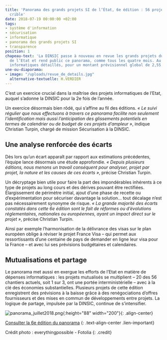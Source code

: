 ```yaml
---
title: 'Panorama des grands projets SI de l’État, 6e édition : 56 projets passés au
  crible'
date: 2018-07-19 00:00:00 +02:00
tags:
- système d'information
- sécurisation
- informatique
- panorama des grands projets SI
- transparence
position: 1
chapeau-text: 'La DINSIC passe à nouveau en revue les grands projets du système d’information
  de l’Etat et rend public ce panorama, comme tous les quatre mois. Au menu : 56 chantiers
  informatiques détaillés, pour un montant prévisionnel global de 2,55 milliards d’euros.'
une-ou-diaporama:
- image: "/uploads/revue_de_details.jpg"
  alternative-textuelle: H.VERDIER
---
```


C’est un exercice crucial dans la maîtrise des projets informatiques de l’Etat, auquel s’adonne la DINSIC pour la 2e fois de l’année.

Un exercice désormais bien rôdé, qui s’affine au fil des éditions. *« Le suivi régulier que nous effectuons à travers ce panorama facilite non seulement l’identification mais aussi l’anticipation des glissements potentiels en termes de calendrier ou de budget de ces projets d’ampleur »*, indique Christian Turpin, chargé de mission Sécurisation à la DINSIC.
 
## Une analyse renforcée des écarts ##

Dès lors qu’un écart apparaît par rapport aux estimations précédentes, l’équipe lance désormais une étude approfondie. *« Depuis plusieurs éditions, nous menons un travail conséquent pour analyser, projet par projet, la nature et les causes de ces écarts »*, précise Christian Turpin.

Un décryptage bien utile pour faire la part des impondérables inhérents à ce type de projets au long cours et des dérives pouvant être rectifiées. Élargissement de périmètre initial, ajout d’une phase de recette ou d’expérimentation pour sécuriser davantage la solution… tout décalage n’est pas nécessairement synonyme de risque. *« La grande majorité des écarts constatés dans cette 6e édition sont le fait de réformes ou d’évolutions réglementaires, nationales ou européennes, ayant un impact direct sur le projet »*, précise Christian Turpin.

Ainsi par exemple l’harmonisation de la délivrance des visas sur le plan européen oblige à réviser le projet France Visa – qui permet aux ressortissants d’une centaine de pays de demander en ligne leur visa pour la France – et avec lui ses prévisions budgétaires et calendaires.
 
## Mutualisations et partage ##

Le panorama met aussi en exergue les efforts de l’Etat en matière de dépenses informatiques : les projets mutualisés se multiplient – 20 des 56 chantiers actuels, soit 1 sur 3, ont une portée interministérielle – avec à la clé des économies substantielles. Plusieurs projets de cette édition enregistrent des prévisions à la baisse grâce à des renégociations d’offres fournisseurs et des mises en commun de développements entre projets. La logique de partage, impulsée par la DINSIC, continue de s’intensifier.

![panorama_juillet2018.png](/uploads/panorama_juillet2018.png){:height="88" width="200"}{: .align-center}

[Consulter la 6e édition du panorama](https://www.numerique.gouv.fr/publications/panorama-grands-projets-si/)
{: .text-align-center .lien-important}


Crédit photo : everythingpossible - Fotolia
{: .credit}